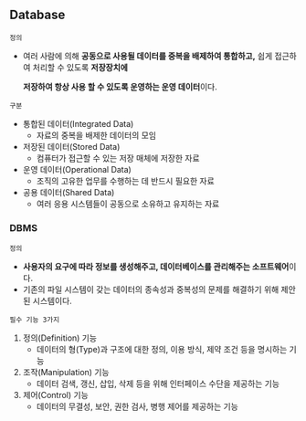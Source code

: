 ## Database
`정의`
  - 여러 사람에 의해 **공동으로 사용될 데이터를 중복을 배제하여 통합하고,** 쉽게 접근하여 처리할 수 있도록 **저장장치에**

    **저장하여 항상 사용 할 수 있도록 운영하는 운영 데이터**이다.
    
`구분`
  - 통합된 데이터(Integrated Data)
    - 자료의 중복을 배제한 데이터의 모임
  - 저장된 데이터(Stored Data) 
    - 컴퓨터가 접근할 수 있는 저장 매체에 저장한 자료
  - 운영 데이터(Operational Data)
    - 조직의 고유한 업무를 수행하는 데 반드시 필요한 자료
  - 공용 데이터(Shared Data)
    - 여러 응용 시스템들이 공동으로 소유하고 유지하는 자료

### DBMS
`정의`
  - **사용자의 요구에 따라 정보를 생성해주고, 데이터베이스를 관리해주는 소프트웨어**이다.
  - 기존의 파일 시스템이 갖는 데이터의 종속성과 중복성의 문제를 해결하기 위해 제안된 시스템이다.

`필수 기능 3가지`
1. 정의(Definition) 기능
   - 데이터의 형(Type)과 구조에 대한 정의, 이용 방식, 제약 조건 등을 명시하는 기능
2. 조작(Manipulation) 기능
   - 데이터 검색, 갱신, 삽입, 삭제 등을 위해 인터페이스 수단을 제공하는 기능
3. 제어(Control) 기능
   - 데이터의 무결성, 보안, 권한 검사, 병행 제어를 제공하는 기능
     
